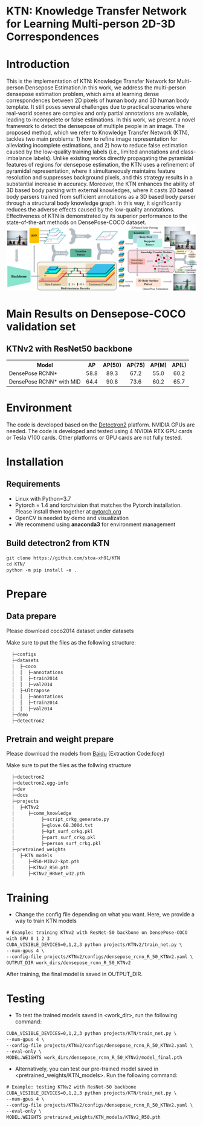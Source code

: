 # KTN: Knowledge Transfer Network for Learning Multi-person 2D-3D Correspondences

# Introduction
This is the implementation of KTN: Knowledge Transfer Network for Multi-person Densepose Estimation.In this work, we address the multi-person densepose estimation problem, which aims at learning dense correspondences between 2D pixels of human body and 3D human body template. It still poses several challenges due to practical scenarios where real-world scenes are complex and only partial annotations are available, leading to incompelete or false estimations. In this work, we present a novel framework to detect the densepose of multiple people in an image. The proposed method, which we refer to Knowledge Transfer Network (KTN), tackles two main problems: 1) how to refine image representation for alleviating incomplete estimations, and 2) how to reduce false estimation caused by the low-quality training labels (i.e., limited annotations and class-imbalance labels). Unlike existing works directly propagating the pyramidal features of regions for densepose estimation, the KTN uses a refinement of pyramidal representation, where it simultaneously maintains feature resolution and suppresses background pixels, and this strategy results in a substantial increase in accuracy. Moreover, the KTN enhances the ability of 3D based body parsing with external knowledges, where it casts 2D based body parsers trained from sufficient annotations as a 3D based body parser through a structural body knowledge graph. In this way, it significantly reduces the adverse effects caused by the low-quality annotations. Effectiveness of KTN is demonstrated by its superior performance to the state-of-the-art methods on DensePose-COCO dataset. 
![](/figures/KTNv2.png)
# Main Results on Densepose-COCO validation set
## KTNv2 with ResNet50 backbone
<table><tbody>
<!-- START TABLE -->
<!-- TABLE HEADER -->
<th valign="bottom">Model</th>
<th valign="bottom">AP</th>
<th valign="bottom">AP(50)</th>
<th valign="bottom">AP(75)</th>
<th valign="bottom">AP(M)</th>
<th valign="bottom">AP(L)</th>

<!-- TABLE BODY -->
<!-- ROW: densepose_rcnn_R_50_FPN_s1x_legacy -->
<tr><td align="left">DensePose RCNN*</td>
<td align="center">58.8</td>
<td align="center">89.3</td>
<td align="center">67.2</td>
<td align="center">55.0</td>
<td align="center">60.2</td>

<tr><td align="left">DensePose RCNN* with MID</td>
<td align="center">64.4</td>
<td align="center">90.8</td>
<td align="center">73.6</td>
<td align="center">60.2</td>
<td align="center">65.7</td>

</tr>

</tbody></table>

# Environment
The code is developed based on the [Detectron2](https://github.com/facebookresearch/detectron2) platform. NVIDIA GPUs are needed. The code is developed and tested using 4 NVIDIA RTX GPU cards or Tesla V100 cards. Other platforms or GPU cards are not fully tested.
# Installation
## Requirements
- Linux with Python=3.7
- Pytorch = 1.4 and torchvision that matches the Pytorch installation. Please install them together at [pytorch.org](https://pytorch.org/)
- OpenCV is needed by demo and visualization
- We recommend using **anaconda3** for environment management

## Build detectron2 from KTN
```
git clone https://github.com/stoa-xh91/KTN
cd KTN/
python -m pip install -e .
```

# Prepare

## Data prepare
Please download coco2014 dataset under datasets

Make sure to put the files as the following structure:

```
  ├─configs
  ├─datasets
  │  ├─coco
  │  │  ├─annotations
  │  │  ├─train2014
  │  │  ├─val2014
  │  ├─Ultrapose
  │  │  ├─annotations
  │  │  ├─train2014
  │  │  ├─val2014
  ├─demo
  ├─detectron2
```

## Pretrain and weight prepare
Please download the models from [Baidu](https://pan.baidu.com/s/1OyuimZ4Xd6rtC3iD4SbyZQ) (Extraction Code:fccy)

Make sure to put the files as the follwing structure

```
  ├─detectron2
  ├─detectron2.egg-info
  ├─dev
  ├─docs
  ├─projects
  │  ├─KTNv2 
  │     ├─comm_knowledge
  │          ├─script_crkg_generate.py
  │          ├─glove.6B.300d.txt
  │          ├─kpt_surf_crkg.pkl
  │          ├─part_surf_crkg.pkl
  │          ├─person_surf_crkg.pkl
  ├─pretrained_weights
  │  ├─KTN_models
  │     ├─R50-MIDv2-kpt.pth
  │     ├─KTNv2_R50.pth
  │     ├─KTNv2_HRNet_w32.pth
```

# Training 
- Change the config file depending on what you want. Here, we provide a way to train KTN models
```
# Example: training KTNv2 with ResNet-50 backbone on DensePose-COCO with GPU 0 1 2 3
CUDA_VISIBLE_DEVICES=0,1,2,3 python projects/KTNv2/train_net.py \
--num-gpus 4 \
--config-file projects/KTNv2/configs/densepose_rcnn_R_50_KTNv2.yaml \
OUTPUT_DIR work_dirs/densepose_rcnn_R_50_KTNv2
```
After training, the final model is saved in OUTPUT_DIR.

# Testing
- To test the trained models saved in <work_dir>, run the following command:
```
CUDA_VISIBLE_DEVICES=0,1,2,3 python projects/KTN/train_net.py \
--num-gpus 4 \
--config-file projects/KTNv2/configs/densepose_rcnn_R_50_KTNv2.yaml \
--eval-only \
MODEL.WEIGHTS work_dirs/densepose_rcnn_R_50_KTNv2/model_final.pth
```

- Alternatively, you can test our pre-trained model saved in <pretrained_weights/KTN_models>. Run the following command:

```
# Example: testing KTNv2 with ResNet-50 backbone
CUDA_VISIBLE_DEVICES=0,1,2,3 python projects/KTN/train_net.py \
--num-gpus 4 \
--config-file projects/KTNv2/configs/densepose_rcnn_R_50_KTNv2.yaml \
--eval-only \
MODEL.WEIGHTS pretrained_weights/KTN_models/KTNv2_R50.pth
```